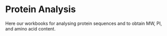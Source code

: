 # Protein Analysis

Here our workbooks for analysing protein sequences and to obtain MW, PI, and amino acid content.
